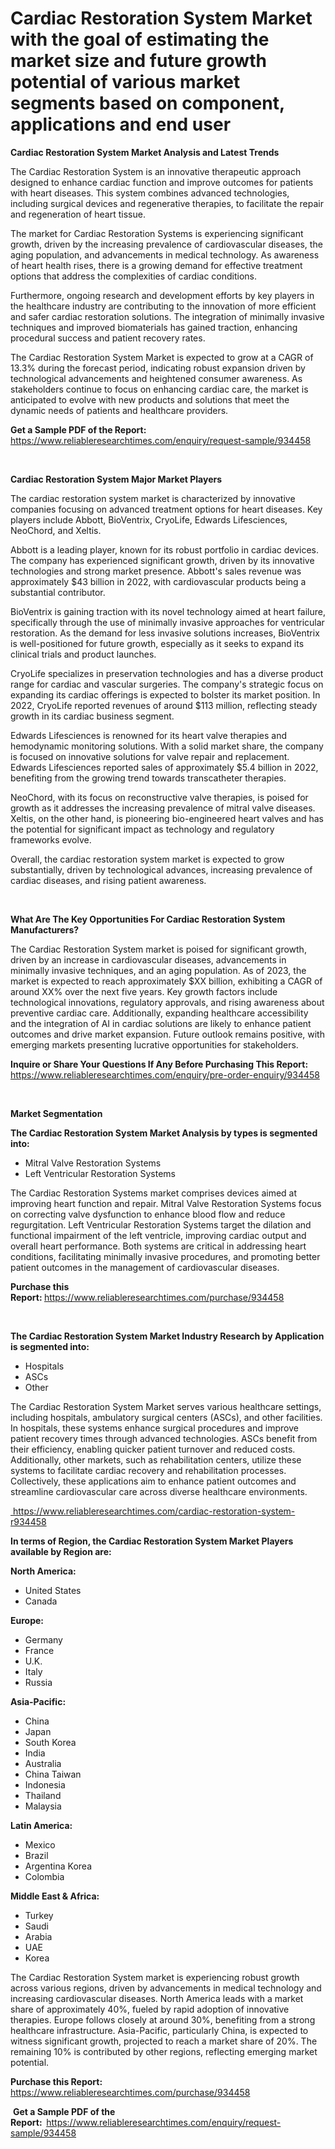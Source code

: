 <p><h1>Cardiac Restoration System Market with the goal of estimating the market size and future growth potential of various market segments based on component, applications and end user</h1></p><p><strong>Cardiac Restoration System Market Analysis and Latest Trends</strong></p>
<p><p>The Cardiac Restoration System is an innovative therapeutic approach designed to enhance cardiac function and improve outcomes for patients with heart diseases. This system combines advanced technologies, including surgical devices and regenerative therapies, to facilitate the repair and regeneration of heart tissue.</p><p>The market for Cardiac Restoration Systems is experiencing significant growth, driven by the increasing prevalence of cardiovascular diseases, the aging population, and advancements in medical technology. As awareness of heart health rises, there is a growing demand for effective treatment options that address the complexities of cardiac conditions. </p><p>Furthermore, ongoing research and development efforts by key players in the healthcare industry are contributing to the innovation of more efficient and safer cardiac restoration solutions. The integration of minimally invasive techniques and improved biomaterials has gained traction, enhancing procedural success and patient recovery rates.</p><p>The Cardiac Restoration System Market is expected to grow at a CAGR of 13.3% during the forecast period, indicating robust expansion driven by technological advancements and heightened consumer awareness. As stakeholders continue to focus on enhancing cardiac care, the market is anticipated to evolve with new products and solutions that meet the dynamic needs of patients and healthcare providers.</p></p>
<p><strong>Get a Sample PDF of the Report:&nbsp;</strong> <a href="https://www.reliableresearchtimes.com/enquiry/request-sample/934458?utm_campaign=2754&utm_medium=2&utm_source=Github&utm_content=ia&utm_term=18042025&utm_id=cardiac-restoration-system">https://www.reliableresearchtimes.com/enquiry/request-sample/934458</a></p>
<p>&nbsp;</p>
<p><strong>Cardiac Restoration System Major Market Players</strong></p>
<p><p>The cardiac restoration system market is characterized by innovative companies focusing on advanced treatment options for heart diseases. Key players include Abbott, BioVentrix, CryoLife, Edwards Lifesciences, NeoChord, and Xeltis.</p><p>Abbott is a leading player, known for its robust portfolio in cardiac devices. The company has experienced significant growth, driven by its innovative technologies and strong market presence. Abbott's sales revenue was approximately $43 billion in 2022, with cardiovascular products being a substantial contributor.</p><p>BioVentrix is gaining traction with its novel technology aimed at heart failure, specifically through the use of minimally invasive approaches for ventricular restoration. As the demand for less invasive solutions increases, BioVentrix is well-positioned for future growth, especially as it seeks to expand its clinical trials and product launches.</p><p>CryoLife specializes in preservation technologies and has a diverse product range for cardiac and vascular surgeries. The company's strategic focus on expanding its cardiac offerings is expected to bolster its market position. In 2022, CryoLife reported revenues of around $113 million, reflecting steady growth in its cardiac business segment.</p><p>Edwards Lifesciences is renowned for its heart valve therapies and hemodynamic monitoring solutions. With a solid market share, the company is focused on innovative solutions for valve repair and replacement. Edwards Lifesciences reported sales of approximately $5.4 billion in 2022, benefiting from the growing trend towards transcatheter therapies.</p><p>NeoChord, with its focus on reconstructive valve therapies, is poised for growth as it addresses the increasing prevalence of mitral valve diseases. Xeltis, on the other hand, is pioneering bio-engineered heart valves and has the potential for significant impact as technology and regulatory frameworks evolve.</p><p>Overall, the cardiac restoration system market is expected to grow substantially, driven by technological advances, increasing prevalence of cardiac diseases, and rising patient awareness.</p></p>
<p>&nbsp;</p>
<p><strong>What Are The Key Opportunities For Cardiac Restoration System Manufacturers?</strong></p>
<p><p>The Cardiac Restoration System market is poised for significant growth, driven by an increase in cardiovascular diseases, advancements in minimally invasive techniques, and an aging population. As of 2023, the market is expected to reach approximately $XX billion, exhibiting a CAGR of around XX% over the next five years. Key growth factors include technological innovations, regulatory approvals, and rising awareness about preventive cardiac care. Additionally, expanding healthcare accessibility and the integration of AI in cardiac solutions are likely to enhance patient outcomes and drive market expansion. Future outlook remains positive, with emerging markets presenting lucrative opportunities for stakeholders.</p></p>
<p><strong>Inquire or Share Your Questions If Any Before Purchasing This Report:</strong> <a href="https://www.reliableresearchtimes.com/enquiry/pre-order-enquiry/934458?utm_campaign=2754&utm_medium=2&utm_source=Github&utm_content=ia&utm_term=18042025&utm_id=cardiac-restoration-system">https://www.reliableresearchtimes.com/enquiry/pre-order-enquiry/934458</a></p>
<p>&nbsp;</p>
<p><strong>Market Segmentation</strong></p>
<p><strong>The Cardiac Restoration System Market Analysis by types is segmented into:</strong></p>
<p><ul><li>Mitral Valve Restoration Systems</li><li>Left Ventricular Restoration Systems</li></ul></p>
<p><p>The Cardiac Restoration Systems market comprises devices aimed at improving heart function and repair. Mitral Valve Restoration Systems focus on correcting valve dysfunction to enhance blood flow and reduce regurgitation. Left Ventricular Restoration Systems target the dilation and functional impairment of the left ventricle, improving cardiac output and overall heart performance. Both systems are critical in addressing heart conditions, facilitating minimally invasive procedures, and promoting better patient outcomes in the management of cardiovascular diseases.</p></p>
<p><strong>Purchase this Report:&nbsp;</strong><a href="https://www.reliableresearchtimes.com/purchase/934458?utm_campaign=2754&utm_medium=2&utm_source=Github&utm_content=ia&utm_term=18042025&utm_id=cardiac-restoration-system">https://www.reliableresearchtimes.com/purchase/934458</a></p>
<p>&nbsp;</p>
<p><strong>The Cardiac Restoration System Market Industry Research by Application is segmented into:</strong></p>
<p><ul><li>Hospitals</li><li>ASCs</li><li>Other</li></ul></p>
<p><p>The Cardiac Restoration System Market serves various healthcare settings, including hospitals, ambulatory surgical centers (ASCs), and other facilities. In hospitals, these systems enhance surgical procedures and improve patient recovery times through advanced technologies. ASCs benefit from their efficiency, enabling quicker patient turnover and reduced costs. Additionally, other markets, such as rehabilitation centers, utilize these systems to facilitate cardiac recovery and rehabilitation processes. Collectively, these applications aim to enhance patient outcomes and streamline cardiovascular care across diverse healthcare environments.</p></p>
<p><a href="https://www.reliableresearchtimes.com/cardiac-restoration-system-r934458?utm_campaign=2754&utm_medium=2&utm_source=Github&utm_content=ia&utm_term=18042025&utm_id=cardiac-restoration-system">&nbsp;https://www.reliableresearchtimes.com/cardiac-restoration-system-r934458</a></p>
<p><strong>In terms of Region, the Cardiac Restoration System Market Players available by Region are:</strong></p>
<p>
    <p> <strong> North America: </strong>
        <ul>
            <li>United States</li>
            <li>Canada</li>
        </ul>
        </p> 
    <p> <strong> Europe: </strong>
        <ul>
            <li>Germany</li>
            <li>France</li>
            <li>U.K.</li>
            <li>Italy</li>
            <li>Russia</li>
        </ul>
        </p> 
    <p> <strong> Asia-Pacific: </strong>
        <ul>
            <li>China</li>
            <li>Japan</li>
            <li>South Korea</li>
            <li>India</li>
            <li>Australia</li>
            <li>China Taiwan</li>
            <li>Indonesia</li>
            <li>Thailand</li>
            <li>Malaysia</li>
        </ul>
        </p> 
    <p> <strong> Latin America: </strong>
        <ul>
            <li>Mexico</li>
            <li>Brazil</li>
            <li>Argentina Korea</li>
            <li>Colombia</li>
        </ul>
        </p> 
    <p> <strong> Middle East & Africa: </strong>
        <ul>
            <li>Turkey</li>
            <li>Saudi</li>
            <li>Arabia</li>
            <li>UAE</li>
            <li>Korea</li>
        </ul>
    </p>
    </p>
<p><p>The Cardiac Restoration System market is experiencing robust growth across various regions, driven by advancements in medical technology and increasing cardiovascular diseases. North America leads with a market share of approximately 40%, fueled by rapid adoption of innovative therapies. Europe follows closely at around 30%, benefiting from a strong healthcare infrastructure. Asia-Pacific, particularly China, is expected to witness significant growth, projected to reach a market share of 20%. The remaining 10% is contributed by other regions, reflecting emerging market potential.</p></p>
<p><strong>Purchase this Report: </strong><a href="https://www.reliableresearchtimes.com/purchase/934458?utm_campaign=2754&utm_medium=2&utm_source=Github&utm_content=ia&utm_term=18042025&utm_id=cardiac-restoration-system">https://www.reliableresearchtimes.com/purchase/934458</a></p>
<p>&nbsp;<strong>Get a Sample PDF of the Report:&nbsp;&nbsp;</strong><a href="https://www.reliableresearchtimes.com/enquiry/request-sample/934458?utm_campaign=2754&utm_medium=2&utm_source=Github&utm_content=ia&utm_term=18042025&utm_id=cardiac-restoration-system">https://www.reliableresearchtimes.com/enquiry/request-sample/934458</a></p>
<p><strong></strong></p>
<p><p></p><p></p><p></p></p>
